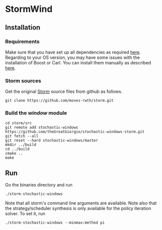 # StormWind 
## Installation
### Requirements
Make sure that you have set up all dependencies as required [here](http://www.stormchecker.org/documentation/installation/requirements.html).
Regarding to your OS version, you may have some issues with the installation of Boost or Carl.
You can install them manually as described [here](http://www.stormchecker.org/documentation/installation/manual-configuration.html).
### Storm sources
Get the original [Storm](http://www.stormchecker.org/index.html) source files from github as follows.
```
git clone https://github.com/moves-rwth/storm.git
```
### Build the *window* module
```
cd storm/src
git remote add stochastic-windows https://github.com/theGreatGiorgio/stochastic-windows-storm.git
git fetch --all
git reset --hard stochastic-windows/master
mkdir ../build
cd ../build
cmake ..
make
```

## Run
Go the binaries directory and run
```
./storm-stochastic-windows
```
Note that all storm's command line arguments are available.
Note also that the strategy/scheduler synthesis is only available for the policy iteration solver.
To set it, run
```
./storm-stochastic-windows --minmax:method pi
```
